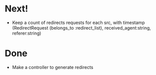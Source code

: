 # Next!

* Keep a count of redirects requests for each src, with timestamp (RedirectRequest (belongs_to :redirect_list), received_agent:string, referer:string)

# Done

* Make a controller to generate redirects
